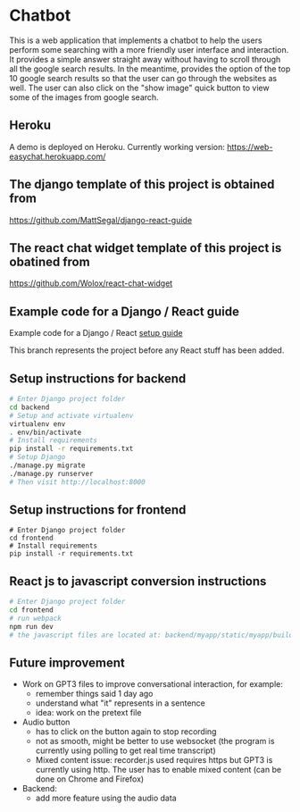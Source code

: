 
# Chatbot

This is a web application that implements a chatbot to help the users perform some searching with a more friendly user interface and interaction. It provides a simple answer straight away without having to scroll through all the google search results. In the meantime, provides the option of the top 10 google search results so that the user can go through the websites as well. The user can also click on the "show image" quick button to view some of the images from google search.

## Heroku

A demo is deployed on Heroku.
Currently working version: https://web-easychat.herokuapp.com/

## The django template of this project is obtained from
https://github.com/MattSegal/django-react-guide

## The react chat widget template of this project is obatined from
https://github.com/Wolox/react-chat-widget

## Example code for a Django / React guide 

Example code for a Django / React [setup guide](https://mattsegal.dev/django-react.html)

This branch represents the project before any React stuff has been added.

## Setup instructions for backend

```bash
# Enter Django project folder
cd backend
# Setup and activate virtualenv
virtualenv env
. env/bin/activate
# Install requirements
pip install -r requirements.txt
# Setup Django
./manage.py migrate
./manage.py runserver
# Then visit http://localhost:8000
```

## Setup instructions for frontend

```
# Enter Django project folder
cd frontend
# Install requirements
pip install -r requirements.txt
```

## React js to javascript conversion instructions

```bash
# Enter Django project folder
cd frontend
# run webpack
npm run dev
# the javascript files are located at: backend/myapp/static/myapp/build
```


## Future improvement

- Work on GPT3 files to improve conversational interaction, for example:
    * remember things said 1 day ago
    * understand what "it" represents in a sentence
    * idea: work on the pretext file
- Audio button
    * has to click on the button again to stop recording
    * not as smooth, might be better to use websocket (the program is currently using polling to get real time transcript)
    * Mixed content issue: recorder.js used requires https but GPT3 is currently using http. The user has to enable mixed content (can be done on Chrome and Firefox)
- Backend:
    * add more feature using the audio data
